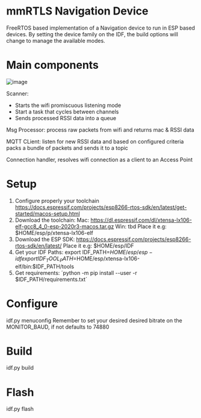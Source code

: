 # mmRTLS Navigation Device

FreeRTOS based implementation of a Navigation device to run in ESP based devices.
By setting the device family on the IDF, the build options will change to manage the available modes.

# Main components
![image](https://user-images.githubusercontent.com/5400635/116485484-b82a3500-a861-11eb-9d43-a35ba54991ec.png)

Scanner: 
- Starts the wifi promiscuous listening mode
- Start a task that cycles between channels
- Sends processed RSSI data into a queue


Msg Processor: process raw packets from wifi and returns mac & RSSI data


MQTT CLient: listen for new RSSI data and based on configured criteria packs a bundle of packets and sends it to a topic

Connection handler, resolves wifi connection as a client to an Access Point

# Setup
1. Configure properly your toolchain
    https://docs.espressif.com/projects/esp8266-rtos-sdk/en/latest/get-started/macos-setup.html    
2. Download the toolchain:
    Mac: https://dl.espressif.com/dl/xtensa-lx106-elf-gcc8_4_0-esp-2020r3-macos.tar.gz
    Win: tbd
    Place it e.g: $HOME/esp/p/xtensa-lx106-elf
3. Download the ESP SDK:
    https://docs.espressif.com/projects/esp8266-rtos-sdk/en/latest/
    Place it e.g: $HOME/esp/IDF
4. Get your IDF Paths:
    export IDF_PATH=$HOME/esp/esp-idf
    export IDF_TOOL_PATH=$HOME/esp/xtensa-lx106-elf/bin:$IDF_PATH/tools
5. Get requirements:
    ´python -m pip install --user -r $IDF_PATH/requirements.txt´

# Configure
idf.py menuconfig 
Remember to set your desired desired bitrate on the MONITOR_BAUD, if not defaults to 74880

# Build
idf.py build

# Flash
idf.py flash
